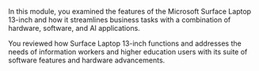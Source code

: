 In this module, you examined the features of the Microsoft Surface Laptop 13-inch and how it streamlines business tasks with a combination of hardware, software, and AI applications.

You reviewed how Surface Laptop 13-inch functions and addresses the needs of information workers and higher education users with its suite of software features and hardware advancements.
